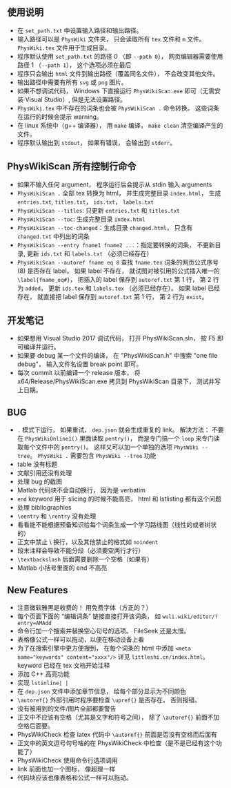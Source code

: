 ## 使用说明
* 在 `set_path.txt` 中设置输入路径和输出路径。
* 输入路径可以是 `PhysWiki` 文件夹， 只会读取所有 `tex` 文件和 `m` 文件。 `PhysWiki.tex` 文件用于生成目录。
* 程序默认使用 `set_path.txt` 的路径 0 （即 `--path 0`）， 网页编辑器需要使用路径 1 （`--path 1`）， 这个选项必须在最后
* 程序只会输出 `html` 文件到输出路径（覆盖同名文件）， 不会改变其他文件。
* 输出路径中需要有所有 `svg` 或 `png` 图片。
* 如果不想调试代码， Windows 下直接运行 `PhysWikiScan.exe` 即可（无需安装 Visual Studio）, 但是无法设置路径。
* `PhysWiki.tex` 中不存在的词条也会被 `PhysWikiScan .` 命令转换。 这些词条在运行的时候会提示 warning。
* 在 linux 系统中（g++ 编译器）， 用 `make` 编译， `make clean` 清空编译产生的文件。
* 程序默认输出到 `stdout`， 如果有错误， 会输出到 `stderr`。

## PhysWikiScan 所有控制行命令
* 如果不输入任何 argument， 程序运行后会提示从 stdin 输入 arguments
* `PhysWikiScan .` 全部 tex 转换为 html， 并生成完整目录 `index.html`， 生成 `entries.txt`, `titles.txt`， `ids.txt`， `labels.txt`
* `PhysWikiScan --titles`: 只更新 `entries.txt` 和 `titles.txt`
* `PhysWikiScan --toc`: 生成完整目录 `index.html`
* `PhysWikiScan --toc-changed`：生成目录 `changed.html`， 只含有 `changed.txt` 中列出的词条
* `PhysWikiScan --entry fname1 fname2 ...`：指定要转换的词条， 不更新目录, 更新 `ids.txt` 和 `labels.txt` （必须已经存在）
* `PhysWikiScan --autoref fname eq 8` 查找 `fname.tex` 词条的网页公式序号 (8) 是否存在 label。 如果 label 不存在， 就试图对被引用的公式插入唯一的 `\label{fname_eq#}`， 把插入的 label 保存到 `autoref.txt` 第 1 行， 第 2 行为 `added`， 更新 `ids.tex` 和 `labels.tex` （必须已经存在）。 如果 label 已经存在， 就直接把 label 保存到 `autoref.txt` 第 1 行， 第 2 行为 `exist`。 

## 开发笔记
* 如果想用 Visual Studio 2017 调试代码， 打开 PhysWikiScan.sln， 按 F5 即可编译并运行。
* 如果要 debug 某一个文件的编译， 在 "PhysWikiScan.h" 中搜索 "one file debug"， 输入文件名设置 break point 即可。
* 每次 commit 以前编译一个 release 版本， 将 x64/Release/PhysWikiScan.exe 拷贝到 PhysWikiScan 目录下， 测试并写上日期。

## BUG
* `.` 模式下运行， 如果重试， `dep.json` 就会生成重复的 link。 解决方法： 不要在 `PhysWikiOnline1()` 里面读取 `pentry()`， 而是专门搞一个 `loop` 来专门读取每个文件中的 `pentry()`。 这样又可以加一个单独的选项 `PhysWiki --tree`。 `PhysWiki .` 需要包含 `PhysWiki --tree` 功能
* table 没有标题
* 文献引用还没有处理
* 处理 bug 的截图
* Matlab 代码块不会自动换行， 因为是 verbatim
* `end` keyword 用于 slicing 的时候不能高亮， html 和 lstlisting 都有这个问题
* 处理 bibliographies
* `\eentry` 和 `\rentry` 没有处理
* 看看能不能根据预备知识给每个词条生成一个学习路线图（线性的或者树状的）
* 正文中禁止 \\ 换行，以及其他禁止的格式如 `noindent`
* 段末注释会导致不能分段（必须要空两行才行）
* `\textbackslash` 后面需要删除一个空格（如果有）
* Matlab 小括号里面的 end 不高亮

## New Features
* 注意微软雅黑是收费的！ 用免费字体（方正的？）
* 每个页面下面的 “编辑词条” 链接直接打开该词条， 如 `wuli.wiki/editor/?entry=AMAdd`
* 命令行加一个搜索并替换空心句号的选项。 FileSeek 还是太慢。
* 表格像公式一样可以拖动，以便在移动设备上看
* 为了在搜索引擎中更方便搜到， 在每个词条的 html 中添加 `<meta name="keywords" content="xxxx"/>` 详见 `littleshi.cn/index.html`。 keyword 已经在 tex 文档开始注释
* 添加 C++ 高亮功能
* 实现 `lstinline| |`
* 在 `dep.json` 文件中添加章节信息， 给每个部分显示为不同颜色
* `\autoref{}` 外部引用时程序要检查 `\upref{}` 是否存在， 否则报错。
* 没有被用到的文件/图片全部都要警告
* 正文中不应该有空格（尤其是文字和符号之间）， 除了 `\autoref{}` 前面不加空格后面要。
* PhysWikiCheck 检查 latex 代码中 `\autoref{}` 前面是否没有空格而后面有
* 正文中的英文逗号句号啥的在 PhysWikiCheck 中检查（是不是已经有这个功能了）
* PhysWikiCheck 使用命令行选项调用
* link 前面也加一个图标， 像超理一样
* 代码块应该也像表格和公式一样可以拖动。
